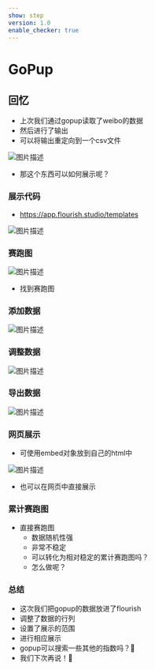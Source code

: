 ```yaml
---
show: step
version: 1.0
enable_checker: true
---
```


# GoPup

## 回忆

- 上次我们通过gopup读取了weibo的数据
- 然后进行了输出
- 可以将输出重定向到一个csv文件

![图片描述](https://doc.shiyanlou.com/courses/uid1190679-20221019-1666181176941)

- 那这个东西可以如何展示呢？

### 展示代码

- https://app.flourish.studio/templates

![图片描述](https://doc.shiyanlou.com/courses/uid1190679-20221019-1666181818870)

### 赛跑图

![图片描述](https://doc.shiyanlou.com/courses/uid1190679-20221019-1666181829529)

- 找到赛跑图

### 添加数据

![图片描述](https://doc.shiyanlou.com/courses/uid1190679-20221019-1666182562555)

### 调整数据

![图片描述](https://doc.shiyanlou.com/courses/uid1190679-20221019-1666182779279)

### 导出数据

![图片描述](https://doc.shiyanlou.com/courses/uid1190679-20221019-1666182849225)

### 网页展示

- 可使用embed对象放到自己的html中

![图片描述](https://doc.shiyanlou.com/courses/uid1190679-20221019-1666183622569)

- 也可以在网页中直接展示


### 累计赛跑图

- 直接赛跑图
	- 数据随机性强
	- 非常不稳定
	- 可以转化为相对稳定的累计赛跑图吗？
	- 怎么做呢？


### 总结 
- 这次我们把gopup的数据放进了flourish
- 调整了数据的行列
- 设置了展示的范围
- 进行相应展示
- gopup可以搜索一些其他的指数吗？🤔
- 我们下次再说！👋

